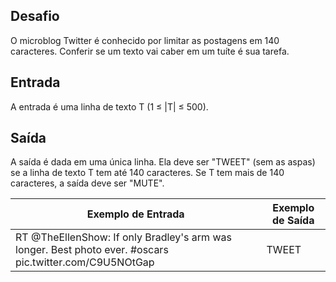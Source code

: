 ## Desafio

O microblog Twitter é conhecido por limitar as postagens em 140 caracteres. Conferir se um texto vai caber em um tuíte é sua tarefa.

## Entrada

A entrada é uma linha de texto T (1 ≤ |T| ≤ 500).

## Saída

A saída é dada em uma única linha. Ela deve ser "TWEET" (sem as aspas) se a linha de texto T tem até 140 caracteres. Se T tem mais de 140 caracteres, a saída deve ser "MUTE".

 | Exemplo de Entrada | Exemplo de Saída|
| ---|--- |
| RT @TheEllenShow: If only Bradley's arm was longer. Best photo ever. #oscars pic.twitter.com/C9U5NOtGap | TWEET |

